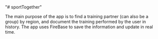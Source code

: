 "# sportTogether" 


The main purpose of the app is to find a training partner (can also be a group) by region, and document the training performed by the user in history.
The app uses FireBase to save the information and update in real time.
